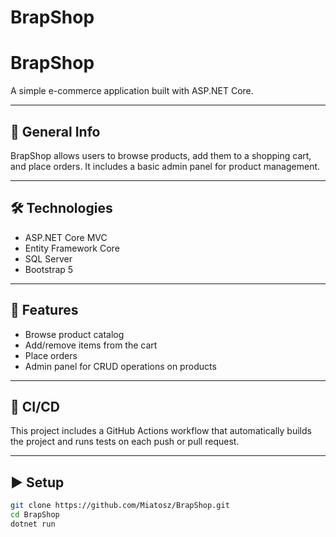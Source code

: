
# BrapShop

# BrapShop

A simple e-commerce application built with ASP.NET Core.

---

## 📖 General Info
BrapShop allows users to browse products, add them to a shopping cart, and place orders. It includes a basic admin panel for product management.

---

## 🛠 Technologies
- ASP.NET Core MVC
- Entity Framework Core
- SQL Server
- Bootstrap 5

---

## 🚀 Features
- Browse product catalog
- Add/remove items from the cart
- Place orders
- Admin panel for CRUD operations on products

---

## 🚀 CI/CD
This project includes a GitHub Actions workflow that automatically builds the project and runs tests on each push or pull request.

---

## ▶️ Setup
```bash
git clone https://github.com/Miatosz/BrapShop.git
cd BrapShop
dotnet run
```
